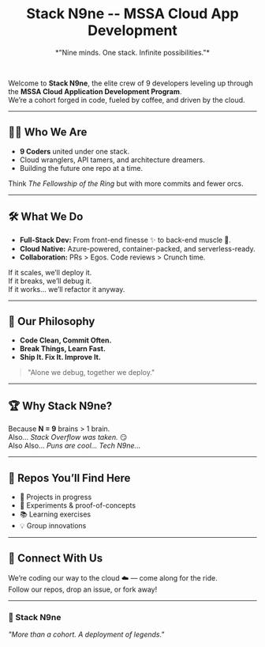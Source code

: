 <!-- .github/profile/README.md-->

<p align="center><img src="" alt="" width="720"></p>
<h1 align="center">Stack N9ne -- MSSA Cloud App Development</h1>
<p align="center">
*"Nine minds. One stack. Infinite possibilities."*
</p>
<br>

Welcome to **Stack N9ne**, the elite crew of 9 developers leveling up through the **MSSA Cloud Application Development Program**.  
We’re a cohort forged in code, fueled by coffee, and driven by the cloud.  

---

## 🧑‍💻 Who We Are  
- **9 Coders** united under one stack.  
- Cloud wranglers, API tamers, and architecture dreamers.  
- Building the future one repo at a time.  

Think *The Fellowship of the Ring* but with more commits and fewer orcs.  

---

## 🛠️ What We Do  
- **Full-Stack Dev:** From front-end finesse ✨ to back-end muscle 💪.  
- **Cloud Native:** Azure-powered, container-packed, and serverless-ready.  
- **Collaboration:** PRs > Egos. Code reviews > Crunch time.  

If it scales, we’ll deploy it.  
If it breaks, we’ll debug it.  
If it works… we’ll refactor it anyway.  

---

## 🧩 Our Philosophy  
- **Code Clean, Commit Often.**  
- **Break Things, Learn Fast.**  
- **Ship It. Fix It. Improve It.**  

> "Alone we debug, together we deploy."  

---

## 🏆 Why Stack N9ne?  
Because **N = 9** brains > 1 brain.  
Also… *Stack Overflow was taken.* 😏  
Also Also... *Puns are cool... Tech N9ne...*

---

## 📂 Repos You’ll Find Here  
- 🚧 Projects in progress  
- 🧪 Experiments & proof-of-concepts  
- 📚 Learning exercises  
- 💡 Group innovations  

---

## 🤝 Connect With Us  
We’re coding our way to the cloud ☁️ — come along for the ride.  
Follow our repos, drop an issue, or fork away!  

---

### 🎉 Stack N9ne  
*"More than a cohort. A deployment of legends."*  
